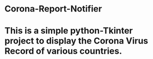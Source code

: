 # Corona-Report-Notifier
This is a simple python-Tkinter project to display the Corona Virus Record of various countries.
=======
